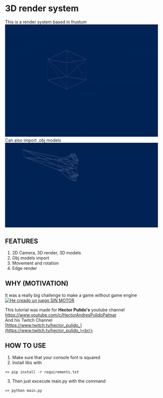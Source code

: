 # 3D render system
This is a render system based in frustum <br/>
![Example](/Images/Edges.gif) <br/>
Can also import .obj models <br/>
![Example](/Images/EdgeAircraft.gif) <br/>

## FEATURES
1. 2D Camera, 3D render, 3D models
2. Obj models import
3. Movement and rotation
4. Edge render

## WHY (MOTIVATION)
It was a really big challenge to make a game without game engine <br/>
[![He creado un juego SIN MOTOR](https://img.youtube.com/vi/rnXOMoeNsp0/0.jpg)](https://www.youtube.com/watch?v=rnXOMoeNsp0)

This tutorial was made for <b>Hector Pulido's</b> youtube channel <br/>
https://www.youtube.com/c/HectorAndresPulidoPalmar <br/>
And his Twitch Channel<br/>
[https://www.twitch.tv/hector_pulido_](https://www.twitch.tv/hector_pulido_)<br/>


## HOW TO USE
1. Make sure that your console font is squared  <br> 
2. Install libs with <br> 
```
>> pip install -r requirements.txt
```
3. Then just excecute main.py with the command <br>
```
>> python main.py
```
